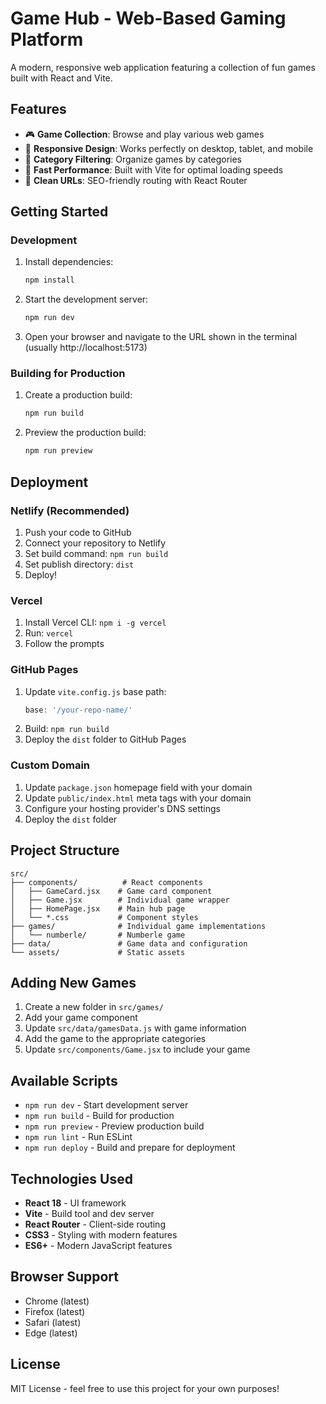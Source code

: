 # Game Hub - Web-Based Gaming Platform

A modern, responsive web application featuring a collection of fun games built with React and Vite.

## Features

- 🎮 **Game Collection**: Browse and play various web games
- 📱 **Responsive Design**: Works perfectly on desktop, tablet, and mobile
- 🎯 **Category Filtering**: Organize games by categories
- 🚀 **Fast Performance**: Built with Vite for optimal loading speeds
- 🔗 **Clean URLs**: SEO-friendly routing with React Router

## Getting Started

### Development

1. Install dependencies:
   ```bash
   npm install
   ```

2. Start the development server:
   ```bash
   npm run dev
   ```

3. Open your browser and navigate to the URL shown in the terminal (usually http://localhost:5173)

### Building for Production

1. Create a production build:
   ```bash
   npm run build
   ```

2. Preview the production build:
   ```bash
   npm run preview
   ```

## Deployment

### Netlify (Recommended)

1. Push your code to GitHub
2. Connect your repository to Netlify
3. Set build command: `npm run build`
4. Set publish directory: `dist`
5. Deploy!

### Vercel

1. Install Vercel CLI: `npm i -g vercel`
2. Run: `vercel`
3. Follow the prompts

### GitHub Pages

1. Update `vite.config.js` base path:
   ```js
   base: '/your-repo-name/'
   ```
2. Build: `npm run build`
3. Deploy the `dist` folder to GitHub Pages

### Custom Domain

1. Update `package.json` homepage field with your domain
2. Update `public/index.html` meta tags with your domain
3. Configure your hosting provider's DNS settings
4. Deploy the `dist` folder

## Project Structure

```
src/
├── components/          # React components
│   ├── GameCard.jsx    # Game card component
│   ├── Game.jsx        # Individual game wrapper
│   ├── HomePage.jsx    # Main hub page
│   └── *.css           # Component styles
├── games/              # Individual game implementations
│   └── numberle/       # Numberle game
├── data/               # Game data and configuration
└── assets/             # Static assets
```

## Adding New Games

1. Create a new folder in `src/games/`
2. Add your game component
3. Update `src/data/gamesData.js` with game information
4. Add the game to the appropriate categories
5. Update `src/components/Game.jsx` to include your game

## Available Scripts

- `npm run dev` - Start development server
- `npm run build` - Build for production
- `npm run preview` - Preview production build
- `npm run lint` - Run ESLint
- `npm run deploy` - Build and prepare for deployment

## Technologies Used

- **React 18** - UI framework
- **Vite** - Build tool and dev server
- **React Router** - Client-side routing
- **CSS3** - Styling with modern features
- **ES6+** - Modern JavaScript features

## Browser Support

- Chrome (latest)
- Firefox (latest)
- Safari (latest)
- Edge (latest)

## License

MIT License - feel free to use this project for your own purposes! 
